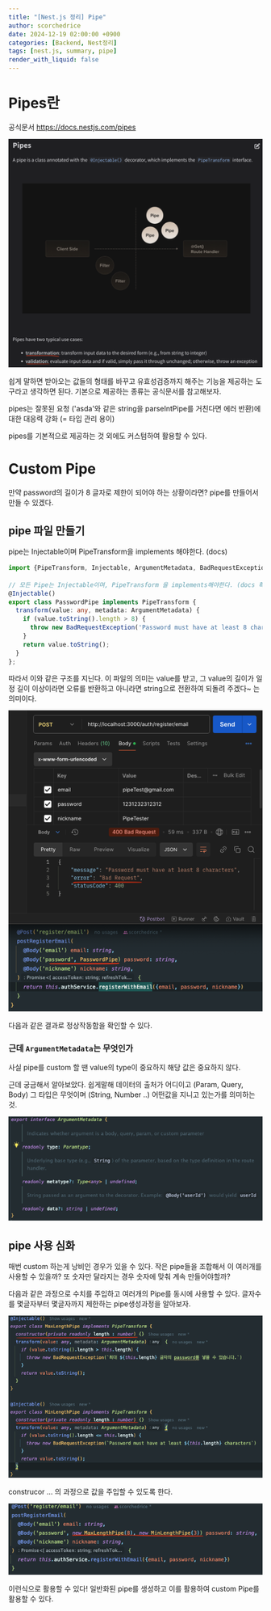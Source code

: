 ```yaml
---
title: "[Nest.js 정리] Pipe"
author: scorchedrice
date: 2024-12-19 02:00:00 +0900
categories: [Backend, Nest정리]
tags: [nest.js, summary, pipe]
render_with_liquid: false
---
```


# Pipes란

공식문서 https://docs.nestjs.com/pipes

<img src="/assets/img/nest/summary/241219/pipes_main.png" alt="nest_pipe.png">

쉽게 말하면 받아오는 값들의 형태를 바꾸고 유효성검증까지 해주는 기능을 제공하는 도구라고 생각하면 된다. 기본으로 제공하는 종류는 공식문서를 참고해보자.

pipes는 잘못된 요청 ('asda'와 같은 string을 parseIntPipe를 거친다면 에러 반환)에 대한 대응력 강화 (= 타입 관리 용이)

pipes를 기본적으로 제공하는 것 외에도 커스텀하여 활용할 수 있다.

# Custom Pipe

만약 password의 길이가 8 글자로 제한이 되어야 하는 상황이라면? pipe를 만들어서 만들 수 있겠다.

## pipe 파일 만들기

pipe는 Injectable이며 PipeTransform을 implements 해야한다. (docs)

```ts
import {PipeTransform, Injectable, ArgumentMetadata, BadRequestException} from '@nestjs/common'

// 모든 Pipe는 Injectable이며, PipeTransform 을 implements해야한다. (docs 확인)
@Injectable()
export class PasswordPipe implements PipeTransform {
  transform(value: any, metadata: ArgumentMetadata) {
    if (value.toString().length > 8) {
      throw new BadRequestException('Password must have at least 8 characters')
    }
    return value.toString();
  }
};
```

따라서 이와 같은 구조를 지닌다. 이 파일의 의미는 value를 받고, 그 value의 길이가 일정 길이 이상이라면 오류를 반환하고 아니라면 string으로 전환하여 되돌려 주겠다~ 는 의미이다.

<img src="/assets/img/nest/summary/241219/pipe_error.png" alt="pipe_error.png">

다음과 같은 결과로 정상작동함을 확인할 수 있다.

### 근데 `ArgumentMetadata`는 무엇인가

사실 pipe를 custom 할 땐 value의 type이 중요하지 해당 값은 중요하지 않다.

근데 궁금해서 알아보았다. 쉽게말해 데이터의 출처가 어디이고 (Param, Query, Body) 그 타입은 무엇이며 (String, Number ..) 어떤값을 지니고 있는가를 의미하는 것.

<img src="/assets/img/nest/summary/241219/pipe_argument_meta_data.png" alt="argument_meta_data.png">

## pipe 사용 심화

매번 custom 하는게 낭비인 경우가 있을 수 있다. 작은 pipe들을 조합해서 이 여러개를 사용할 수 있을까? 또 숫자만 달라지는 경우 숫자에 맞춰 계속 만들어야할까?

다음과 같은 과정으로 수치를 주입하고 여러개의 Pipe를 동시에 사용할 수 있다. 글자수를 몇글자부터 몇글자까지 제한하는 pipe생성과정을 알아보자.

<img src="/assets/img/nest/summary/241219/pipe_custom.png" alt="pipe_custom.png">

construcor ... 의 과정으로 값을 주입할 수 있도록 한다.

<img src="/assets/img/nest/summary/241219/pipe_use.png" alt="pipe_use.png">

이런식으로 활용할 수 있다! 일반화된 pipe를 생성하고 이를 활용하여 custom Pipe를 활용할 수 있다.
